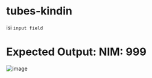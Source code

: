 # tubes-kindin

isi `input field`

<h1>Expected Output: NIM: 999</h1>

![image](https://user-images.githubusercontent.com/97732966/208823140-1ee602ad-1a05-4c2c-a502-8b1ca3a32942.png)
